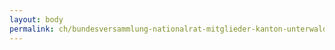 ```yaml
---
layout: body
permalink: ch/bundesversammlung-nationalrat-mitglieder-kanton-unterwalden-ob-dem-wald/
---
```


